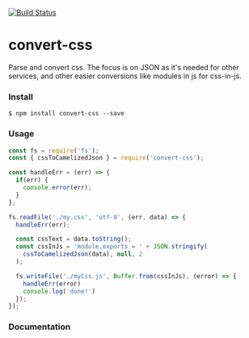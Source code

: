 [![Build Status](https://travis-ci.org/DavideDaniel/convert-css.svg?branch=master)](https://travis-ci.org/DavideDaniel/convert-css)

# convert-css

Parse and convert css. The focus is on JSON as it's needed for other services, and other easier conversions like modules in js for css-in-js.

### Install

`$ npm install convert-css --save`

### Usage

```javascript
const fs = require('fs');
const { cssToCamelizedJson } = require('convert-css');

const handleErr = (err) => {
  if(err) {
    console.error(err);
  }
};

fs.readFile('./my.css', 'utf-8', (err, data) => {
  handleErr(err);

  const cssText = data.toString();
  const cssInJs = 'module.exports = ' + JSON.stringify(
    cssToCamelizedJson(data), null, 2
  );

  fs.writeFile('./myCss.js', Buffer.from(cssInJs), (error) => {
    handleErr(error)
    console.log('done!')
  });
});
```

### Documentation
